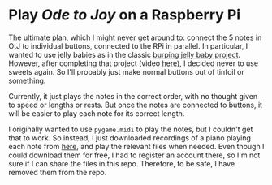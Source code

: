 # Play _Ode to Joy_ on a Raspberry Pi

The ultimate plan, which I might never get around to: connect the 5 notes in OtJ to individual buttons, connected to the RPi in parallel.
In particular, I wanted to use jelly babies as in the classic [burping jelly baby project](https://projects.raspberrypi.org/en/projects/burping-jelly-baby/).
However, after completing that project (video [here](https://www.youtube.com/watch?v=byJUbMDrTLQ)), I decided never to use sweets again.
So I'll probably just make normal buttons out of tinfoil or something.

Currently, it just plays the notes in the correct order, with no thought given to speed or lengths or rests.
But once the notes are connected to buttons, it will be easier to play each note for its correct length.

I originally wanted to use `pygame.midi` to play the notes, but I couldn't get that to work.
So instead, I just downloaded recordings of a piano playing each note from [here](https://freesound.org/people/pinkyfinger/packs/4409/), and play the relevant files when needed.
Even though I could download them for free, I had to register an account there, so I'm not sure if I can share the files in this repo.
Therefore, to be safe, I have removed them from the repo.
